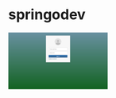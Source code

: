 # springodev
<p>
 <a href="https://github.com/kaankilic94/springodev/blob/master/screenshots/1.png" target="_blank">
<img src="https://github.com/kaankilic94/springodev/blob/master/screenshots/1.png" width="200" style="max-width:100%;"></a>


  
